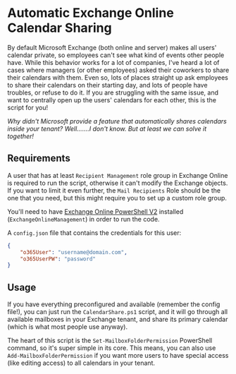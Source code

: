# Automatic Exchange Online Calendar Sharing

By default Microsoft Exchange (both online and server) makes all users' calendar private, so employees can't see what kind of events other people have. While this behavior works for a lot of companies, I've heard a lot of cases where managers (or other employees) asked their coworkers to share their calendars with them. Even so, lots of places straight up ask employees to share their calendars on their starting day, and lots of people have troubles, or refuse to do it. If you are struggling with the same issue, and want to centrally open up the users' calendars for each other, this is the script for you! 

_Why didn't Microsoft provide a feature that automatically shares calendars inside your tenant? Well.......I don't know. But at least we can solve it together!_

## Requirements

A user that has at least `Recipient Management` role group in Exchange Online is required to run the script, otherwise it can't modify the Exchange objects. If you want to limit it even further, the `Mail Recipients` Role should be the one that you need, but this might require you to set up a custom role group.

You'll need to have [Exchange Online PowerShell V2](https://docs.microsoft.com/en-us/powershell/exchange/exchange-online-powershell-v2) installed (`ExchangeOnlineManagement`) in order to run the code.

A `config.json` file that contains the credentials for this user:

```json
{
    "o365User": "username@domain.com",
    "o365UserPW": "password"
}
```

## Usage

If you have everything preconfigured and available (remember the config file!), you can just run the `CalendarShare.ps1` script, and it will go through all available mailboxes in your Exchange tenant, and share its primary calendar (which is what most people use anyway).

The heart of this script is the `Set-MailboxFolderPermission` PowerShell command, so it's super simple in its core. This means, you can also use `Add-MailboxFolderPermission` if you want more users to have special access (like editing access) to all calendars in your tenant.